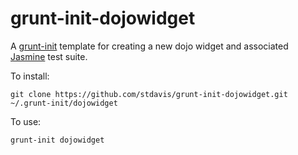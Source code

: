 grunt-init-dojowidget
==========================

A [grunt-init](http://gruntjs.com/project-scaffolding) template for creating a new dojo widget and associated [Jasmine](http://pivotal.github.com/jasmine/) test suite.

To install:

```
git clone https://github.com/stdavis/grunt-init-dojowidget.git ~/.grunt-init/dojowidget
```

To use:

```
grunt-init dojowidget
```